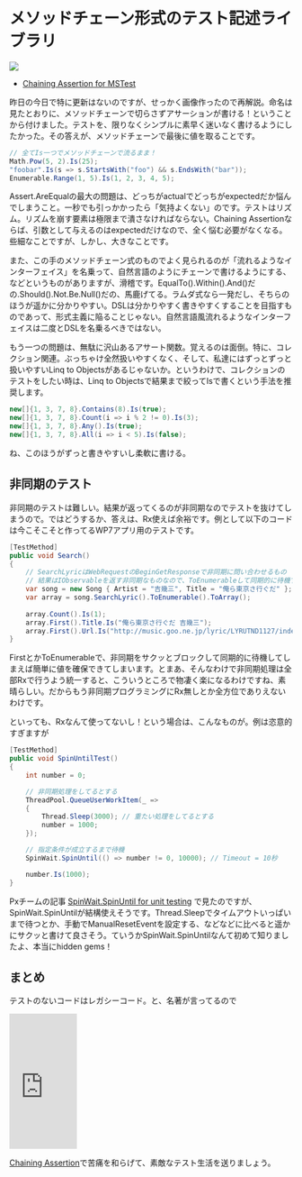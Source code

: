 # メソッドチェーン形式のテスト記述ライブラリ

<p class="noindent">
	<img src="http://neue.cc/wp-content/uploads/image/chaining_assertion.jpg">
</p>

* [Chaining Assertion for MSTest](http://chainingassertion.codeplex.com/ "Chaining Assertion for MSTest")

昨日の今日で特に更新はないのですが、せっかく画像作ったので再解説。命名は見たとおりに、メソッドチェーンで切らさずアサーションが書ける！ということから付けました。テストを、限りなくシンプルに素早く迷いなく書けるようにしたかった。その答えが、メソッドチェーンで最後に値を取ることです。

```csharp
// 全てIs一つでメソッドチェーンで流るまま！
Math.Pow(5, 2).Is(25);
"foobar".Is(s => s.StartsWith("foo") && s.EndsWith("bar"));
Enumerable.Range(1, 5).Is(1, 2, 3, 4, 5);
```

Assert.AreEqualの最大の問題は、どっちがactualでどっちがexpectedだか悩んでしまうこと。一秒でも引っかかったら「気持よくない」のです。テストはリズム。リズムを崩す要素は極限まで潰さなければならない。Chaining Assertionならば、引数として与えるのはexpectedだけなので、全く悩む必要がなくなる。些細なことですが、しかし、大きなことです。

また、この手のメソッドチェーン式のものでよく見られるのが「流れるようなインターフェイス」を名乗って、自然言語のようにチェーンで書けるようにする、などというものがありますが、滑稽です。EqualTo().Within().And()だの.Should().Not.Be.Null()だの、馬鹿げてる。ラムダ式なら一発だし、そちらのほうが遥かに分かりやすい。DSLは分かりやすく書きやすくすることを目指すものであって、形式主義に陥ることじゃない。自然言語風流れるようなインターフェイスは二度とDSLを名乗るべきではない。

もう一つの問題は、無駄に沢山あるアサート関数。覚えるのは面倒。特に、コレクション関連。ぶっちゃけ全然扱いやすくなく、そして、私達にはずっとずっと扱いやすいLinq to Objectsがあるじゃないか。というわけで、コレクションのテストをしたい時は、Linq to Objectsで結果まで絞ってIsで書くという手法を推奨します。

```csharp
new[]{1, 3, 7, 8}.Contains(8).Is(true);
new[]{1, 3, 7, 8}.Count(i => i % 2 != 0).Is(3);
new[]{1, 3, 7, 8}.Any().Is(true);
new[]{1, 3, 7, 8}.All(i => i < 5).Is(false);
```

ね、このほうがずっと書きやすいし柔軟に書ける。

非同期のテスト
---
非同期のテストは難しい。結果が返ってくるのが非同期なのでテストを抜けてしまうので。ではどうするか、答えは、Rx使えば余裕です。例として以下のコードは今こそこそと作ってるWP7アプリ用のテストです。

```csharp
[TestMethod]
public void Search()
{
    // SearchLyricはWebRequestのBeginGetResponseで非同期に問い合わせるもの
    // 結果はIObservableを返す非同期なものなので、ToEnumerableして同期的に待機する
    var song = new Song { Artist = "吉幾三", Title = "俺ら東京さ行ぐだ" };
    var array = song.SearchLyric().ToEnumerable().ToArray();
    
    array.Count().Is(1);
    array.First().Title.Is("俺ら東京さ行ぐだ 吉幾三");
    array.First().Url.Is("http://music.goo.ne.jp/lyric/LYRUTND1127/index.html");
}
```

FirstとかToEnumerableで、非同期をサクッとブロックして同期的に待機してしまえば簡単に値を確保できてしまいます。とまあ、そんなわけで非同期処理は全部Rxで行うよう統一すると、こういうところで物凄く楽になるわけですね、素晴らしい。だからもう非同期プログラミングにRx無しとか全方位でありえないわけです。

といっても、Rxなんて使ってないし！という場合は、こんなものが。例は恣意的すぎますが

```csharp
[TestMethod]
public void SpinUntilTest()
{
    int number = 0;

    // 非同期処理をしてるとする
    ThreadPool.QueueUserWorkItem(_ =>
    {
        Thread.Sleep(3000); // 重たい処理をしてるとする
        number = 1000;
    });

    // 指定条件が成立するまで待機
    SpinWait.SpinUntil(() => number != 0, 10000); // Timeout = 10秒

    number.Is(1000);
}
```

Pxチームの記事 [SpinWait.SpinUntil for unit testing](http://blogs.msdn.com/b/pfxteam/archive/2011/02/15/10129633.aspx "SpinWait.SpinUntil for unit testing - Parallel Programming with .NET - Site Home - MSDN Blogs") で見たのですが、SpinWait.SpinUntilが結構使えそうです。Thread.Sleepでタイムアウトいっぱいまで待つとか、手動でManualResetEventを設定する、などなどに比べると遥かにサクッと書けて良さそう。ていうかSpinWait.SpinUntilなんて初めて知りましたよ、本当にhidden gems！

まとめ
---
テストのないコードはレガシーコード。と、名著が言ってるので

<iframe src="https://rcm-jp.amazon.co.jp/e/cm?lt1=_blank&#038;bc1=000000&#038;IS2=1&#038;bg1=FFFFFF&#038;fc1=000000&#038;lc1=0000FF&#038;t=ilsgeometrati-22&#038;o=9&#038;p=8&#038;l=as1&#038;m=amazon&#038;f=ifr&#038;md=1X69VDGQCMF7Z30FM082&#038;asins=4798116831" style="width:120px;height:240px;" scrolling="no" marginwidth="0" marginheight="0" frameborder="0"></iframe>

[Chaining Assertion](http://chainingassertion.codeplex.com/ "Chaining Assertion for MSTest")で苦痛を和らげて、素敵なテスト生活を送りましょう。